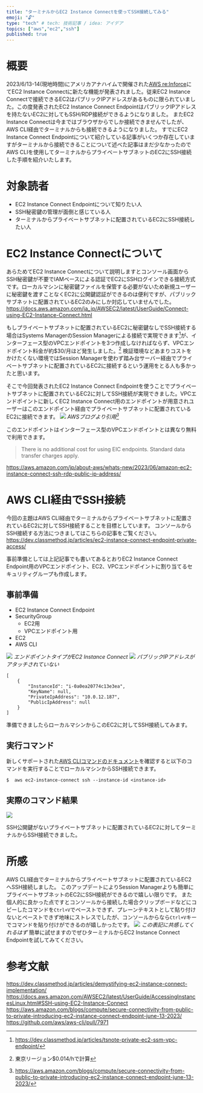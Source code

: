 ```yaml
---
title: "ターミナルからEC2 Instance Connectを使ってSSH接続してみる"
emoji: "🔓"
type: "tech" # tech: 技術記事 / idea: アイデア
topics: ["aws","ec2","ssh"]
published: true
---
```


# 概要
2023/6/13-14(現地時間)にアメリカアナハイムで開催された[AWS re:Inforce](https://reinforce.awsevents.com/)にてEC2 Instance Connectに新たな機能が発表されました。従来EC2 Instance Connectで接続できるEC2はパブリックIPアドレスがあるものに限られていました。この度発表されたEC2 Instance Connect EndpointはパブリックIPアドレスを持たないEC2に対してもSSH/RDP接続ができるようになりました。
またEC2 Instance Connectは今まではブラウザからでしか接続できませんでしたが、AWS CLI経由でターミナルからも接続できるようになりました。
すでにEC2 Instance Connect Endpointについて紹介している記事がいくつか存在していますがターミナルから接続できることについて述べた記事はまだ少なかったのでAWS CLIを使用してターミナルからプライベートサブネットのEC2にSSH接続した手順を紹介いたします。


# 対象読者
- EC2 Instance Connect Endpointについて知りたい人
- SSH秘密鍵の管理が面倒と感じている人
- ターミナルからプライベートサブネットに配置されているEC2にSSH接続したい人

# EC2 Instance Connectについて
あらためてEC2 Instance Connectについて説明しますとコンソール画面からSSH秘密鍵が不要でIAMベースによる認証でEC2にSSHログインできる接続方式です。ローカルマシンに秘密鍵ファイルを保管する必要がないため新規ユーザーに秘密鍵を渡すことなくEC2に公開鍵認証ができるのは便利ですが、パブリックサブネットに配置されているEC2のみにしか対応していませんでした。
https://docs.aws.amazon.com/ja_jp/AWSEC2/latest/UserGuide/Connect-using-EC2-Instance-Connect.html

もしプライベートサブネットに配置されているEC2に秘密鍵なしでSSH接続する場合はSystems ManagerのSession Managerによる接続で実現できます[^1]が、インターフェース型のVPCエンドポイントを3つ作成しなければならず、VPCエンドポイント料金が約$30/月ほど発生しました。[^2]
検証環境などあまりコストをかけたくない環境ではSession Managerを使わず踏み台サーバー経由でプライベートサブネットに配置されているEC2に接続するという運用をとる人も多かったと思います。

そこで今回発表されたEC2 Instance Connect Endpointを使うことでプライベートサブネットに配置されているEC2に対してSSH接続が実現できました。VPCエンドポイントに新しくEC2 Instance Connect用のエンドポイントが用意されユーザーはこのエンドポイント経由でプライベートサブネットに配置されているEC2に接続できます。
![](/images/ec2-connect-ssh/image1.png)
*AWSブログより引用[^3]*

このエンドポイントはインターフェース型のVPCエンドポイントとは異なり無料で利用できます。
> There is no additional cost for using EIC endpoints. Standard data transfer charges apply.

https://aws.amazon.com/jp/about-aws/whats-new/2023/06/amazon-ec2-instance-connect-ssh-rdp-public-ip-address/

[^1]: https://dev.classmethod.jp/articles/tsnote-private-ec2-ssm-vpc-endpoint/
[^2]: 東京リージョン$0.014/hで計算
[^3]: https://aws.amazon.com/blogs/compute/secure-connectivity-from-public-to-private-introducing-ec2-instance-connect-endpoint-june-13-2023/

# AWS CLI経由でSSH接続
今回の主題はAWS CLI経由でターミナルからプライベートサブネットに配置されているEC2に対してSSH接続することを目標としています。
コンソールからSSH接続する方法につきましてはこちらの記事をご覧ください。
https://dev.classmethod.jp/articles/ec2-instance-connect-endpoint-private-access/

事前準備としては上記記事でも書いてあるとおりEC2 Instance Connect Endpoint用のVPCエンドポイント、EC2、VPCエンドポイントに割り当てるセキュリティグループも作成します。
## 事前準備
- EC2 Instance Connect Endpoint
- SecurityGroup
    - EC2用
    - VPCエンドポイント用
- EC2
- AWS CLI


![](/images/ec2-connect-ssh/image2.png)
*エンドポイントタイプがEC2 Instance Connect*
![](/images/ec2-connect-ssh/image3.png)
*パブリックIPアドレスがアタッチされていない*

```json:起動時にキーペアを割り当てていない
[
    {
        "InstanceId": "i-0a0ea20774c13e3ea",
        "KeyName": null,
        "PrivateIpAddress": "10.0.12.187",
        "PublicIpAddress": null
    }
]
```

準備できましたらローカルマシンからこのEC2に対してSSH接続してみます。

## 実行コマンド
新しくサポートされた[AWS CLIコマンドのドキュメント](https://awscli.amazonaws.com/v2/documentation/api/latest/reference/ec2-instance-connect/ssh.html)を確認すると以下のコマンドを実行することでローカルマシンからSSH接続できます。

```teminal
$  aws ec2-instance-connect ssh --instance-id <instance-id>
```
## 実際のコマンド結果
![](/images/ec2-connect-ssh/image4.png)

SSH公開鍵がないプライベートサブネットに配置されているEC2に対してターミナルからSSH接続できました。

# 所感
AWS CLI経由でターミナルからプライベートサブネットに配置されているEC2へSSH接続しました。
このアップデートによりSession Managerよりも簡単にプライベートサブネットのEC2にSSH接続ができるので嬉しい限りです。
また個人的に良かった点ですとコンソールから接続した場合クリップボードなどにコピーしたコマンドを`Ctrl+V`でペーストできず、プレーンテキストとして貼り付けないとペーストできず地味にストレスでしたが、コンソールからなら`Ctrl+V`キーでコマンドを貼り付けができるのが嬉しかったです。
![](/images/ec2-connect-ssh/image5.png)
*この表記に共感してくれるはず*
簡単に試せますのでぜひターミナルからEC2 Instance Connect Endpointを試してみてください。

# 参考文献
https://dev.classmethod.jp/articles/demystifying-ec2-instance-connect-implementation/
https://docs.aws.amazon.com/AWSEC2/latest/UserGuide/AccessingInstancesLinux.html#SSH-using-EC2-Instance-Connect
https://aws.amazon.com/blogs/compute/secure-connectivity-from-public-to-private-introducing-ec2-instance-connect-endpoint-june-13-2023/
https://github.com/aws/aws-cli/pull/7971